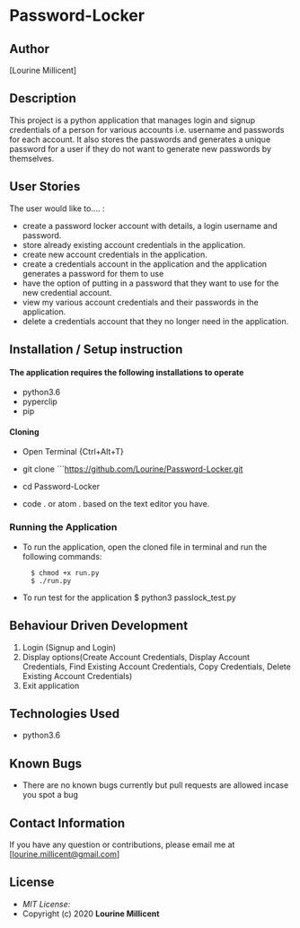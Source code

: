 # Password-Locker
## Author

[Lourine Millicent]

## Description

This project is a python application that manages login and signup credentials of a person for various accounts i.e. username and passwords for each account. It also stores the passwords and generates a unique password for a user if they do not want to generate new passwords by themselves.


## User Stories
The user would like to.... :
* create a password locker account with details, a login username and password.
* store  already existing account credentials in the application.
* create new account credentials in the application.
* create a credentials account in the application and the application generates a password for them to use 
* have the option of putting in a password that they want to use for the new credential account.
* view my various account credentials and their passwords in the application.
* delete a credentials account that they no longer need in the application.


## Installation / Setup instruction

#### The application requires the following installations to operate 
* python3.6
* pyperclip
* pip

#### Cloning

* Open Terminal {Ctrl+Alt+T}

* git clone ```https://github.com/Lourine/Password-Locker.git

* cd Password-Locker

* code . or atom . based on the text editor you have.

### Running the Application
* To run the application, open the cloned file in terminal and run the following commands:

        $ chmod +x run.py
        $ ./run.py
* To run test for the application
        $ python3 passlock_test.py

## Behaviour Driven Development
1. Login (Signup and Login)
2. Display options(Create Account Credentials, Display Account Credentials, Find Existing Account Credentials, Copy Credentials, Delete Existing Account Credentials)
3. Exit application

## Technologies Used

* python3.6

## Known Bugs
* There are no known bugs currently but pull requests are allowed incase you spot a bug

## Contact Information 

If you have any question or contributions, please email me at [lourine.millicent@gmail.com]

## License
* *MIT License:*
* Copyright (c) 2020 **Lourine Millicent**
